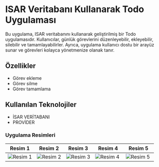 # ISAR Veritabanı Kullanarak Todo Uygulaması

Bu uygulama, ISAR veritabanını kullanarak geliştirilmiş bir Todo uygulamasıdır. Kullanıcılar, günlük görevlerini düzenleyebilir, ekleyebilir, silebilir ve tamamlayabilirler. Ayrıca, uygulama kullanıcı dostu bir arayüz sunar ve görevleri kolayca yönetmenize olanak tanır.

## Özellikler

- Görev ekleme
- Görev silme
- Görev tamamlama


## Kullanılan Teknolojiler
- İSAR VERİTABANI
- PROVİDER




### Uygulama Resimleri

| Resim 1 | Resim 2 | Resim 3 | Resim 4 | Resim 5 |
|---------|---------|---------|---------|---------|
| ![Resim 1](https://github.com/ibryitiz/isar_database_with_provider/blob/main/RES%C4%B0MLER/isar_1.png?raw=true) | ![Resim 2](https://github.com/ibryitiz/isar_database_with_provider/blob/main/RES%C4%B0MLER/isar_2.png?raw=true) |![Resim 3](https://github.com/ibryitiz/isar_database_with_provider/blob/main/RES%C4%B0MLER/isar_3.png?raw=true) | ![Resim 4](https://github.com/ibryitiz/isar_database_with_provider/blob/main/RES%C4%B0MLER/isar_4.png?raw=true) |![Resim 5](https://github.com/ibryitiz/isar_database_with_provider/blob/main/RES%C4%B0MLER/isar_5.png?raw=true) |
